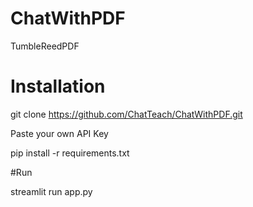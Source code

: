 # ChatWithPDF
TumbleReedPDF

# Installation 

git clone https://github.com/ChatTeach/ChatWithPDF.git

Paste your own API Key

pip install -r requirements.txt

#Run

streamlit run app.py



